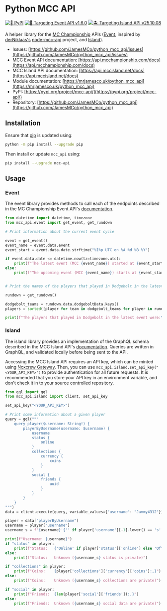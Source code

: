 # Python MCC API

[![🐍 PyPI](https://img.shields.io/pypi/v/mcc-api?label=🐍%20PyPI)](https://pypi.org/project/mcc-api/)
[![👑 Targeting Event API v1.6.0](https://img.shields.io/badge/👑_Targeting_Event_API-v1.6.0-red)](https://github.com/Noxcrew/mcchampionship-api/releases/tag/v1.6.0)
[![🏝️ Targeting Island API v25.10.08](https://img.shields.io/badge/🏝️_Targeting_Island_API-v25.10.08-aqua)](https://github.com/Noxcrew/mccisland-api/releases/tag/v25.10.08)

A helper library for the [MC Championship](https://mcchampionship.com) APIs
([Event](https://github.com/Noxcrew/mcchampionship-api), inspired by [derNiklaas's](https://github.com/derNiklaas)
[node-mcc-api](https://github.com/derNiklaas/node-mcc-api) project, and
[Island](https://github.com/Noxcrew/mccisland-api)).

- Issues: [https://github.com/JamesMCo/python_mcc_api/issues](https://github.com/JamesMCo/python_mcc_api/issues)
- MCC Event API documentation: [https://api.mcchampionship.com/docs](https://api.mcchampionship.com/docs)
- MCC Island API documentation: [https://api.mccisland.net/docs](https://api.mccisland.net/docs)
- Module documentation: [https://mrjamesco.uk/python_mcc_api](https://mrjamesco.uk/python_mcc_api)
- PyPI: [https://pypi.org/project/mcc-api/](https://pypi.org/project/mcc-api/)
- Repository: [https://github.com/JamesMCo/python_mcc_api](https://github.com/JamesMCo/python_mcc_api)

## Installation

Ensure that [pip](https://packaging.python.org/en/latest/key_projects/#pip) is updated using:

```bash
python -m pip install --upgrade pip
```

Then install or update `mcc_api` using:

```bash
pip install --upgrade mcc-api
```

## Usage

### Event

The event library provides methods to call each of the endpoints described in the MC Championship Event API's
[documentation](https://api.mcchampionship.com/docs).

```python
from datetime import datetime, timezone
from mcc_api.event import get_event, get_rundown

# Print information about the current event cycle

event = get_event()
event_name = event.data.event
event_start = event.data.date.strftime("%I%p UTC on %A %d %B %Y")

if event.data.date <= datetime.now(tz=timezone.utc):
    print(f"The latest event (MCC {event_name}) started at {event_start}.")
else:
    print(f"The upcoming event (MCC {event_name}) starts at {event_start}.")


# Print the names of the players that played in Dodgebolt in the latest event

rundown = get_rundown()

dodgebolt_teams = rundown.data.dodgeboltData.keys()
players = sorted([player for team in dodgebolt_teams for player in rundown.data.creators[team]], key=str.casefold)

print(f"The players that played in Dodgebolt in the latest event were:\n- {'\n- '.join(players)}")
```

### Island

The island library provides an implementation of the GraphQL schema described in the MCC Island API's
[documentation](https://api.mccisland.net/docs). Queries are written in GraphQL, and validated locally before being sent
to the API.

Accessing the MCC Island API requires an API key, which can be minted using
[Noxcrew Gateway](https://gateway.noxcrew.com). Then, you can use `mcc_api.island.set_api_key("<YOUR_API_KEY>")` to
provide authentication for all future requests. It is recommended that you store your API key in an environment
variable, and don't check it in to your source controlled repository.

```python
from gql import gql
from mcc_api.island import client, set_api_key

set_api_key("<YOUR_API_KEY>")

# Print some information about a given player
query = gql("""
    query player($username: String!) {
        playerByUsername(username: $username) {
            username
            status {
                online
            }
            collections {
                currency {
                    coins
                }
            }
            social {
                friends {
                    uuid
                }
            }
        }
    }
""")
data = client.execute(query, variable_values={"username": "Jammy4312"})

player = data["playerByUsername"]
username = player["username"]
username_s = f"{username}'{'' if player['username'][-1].lower() == 's' else 's'}"

print(f"Username: {username}")
if "status" in player:
    print(f"Status:   {'Online' if player['status']['online'] else 'Offline'}")
else:
    print(f"Status:   Unknown ({username_s} status is private)")

if "collections" in player:
    print(f"Coins:    {player['collections']['currency']['coins']:,}")
else:
    print(f"Coins:    Unknown ({username_s} collections are private)")

if "social" in player:
    print(f"Friends:  {len(player['social']['friends']):,}")
else:
    print(f"Friends:  Unknown ({username_s} social data are private)")
```
